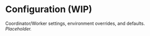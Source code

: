 # Configuration (WIP)
Coordinator/Worker settings, environment overrides, and defaults. _Placeholder._
